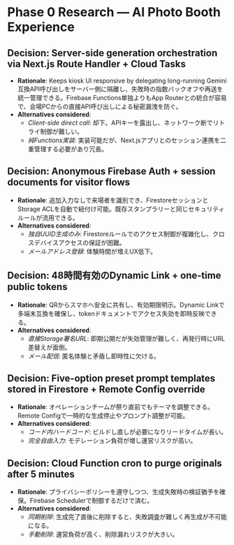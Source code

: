 # Phase 0 Research — AI Photo Booth Experience

## Decision: Server-side generation orchestration via Next.js Route Handler + Cloud Tasks
- **Rationale**: Keeps kiosk UI responsive by delegating long-running Gemini互換API呼び出しをサーバー側に隔離し、失敗時の指数バックオフや再送を統一管理できる。Firebase Functions単独よりもApp Routerとの統合が容易で、会場PCからの直接API呼び出しによる秘密漏洩を防ぐ。
- **Alternatives considered**:
  - *Client-side direct call*: 却下。APIキーを露出し、ネットワーク断でリトライ制御が難しい。
  - *純Functions実装*: 実装可能だが、Next.jsアプリとのセッション連携を二重管理する必要があり冗長。

## Decision: Anonymous Firebase Auth + session documents for visitor flows
- **Rationale**: 追加入力なしで来場者を識別でき、FirestoreセッションとStorage ACLを自動で紐付け可能。既存スタンプラリーと同じセキュリティルールが流用できる。
- **Alternatives considered**:
  - *独自UUID生成のみ*: Firestoreルールでのアクセス制御が複雑化し、クロスデバイスアクセスの保証が困難。
  - *メールアドレス登録*: 体験時間が増えUX低下。

## Decision: 48時間有効のDynamic Link + one-time public tokens
- **Rationale**: QRからスマホへ安全に共有し、有効期限明示。Dynamic Linkで多端末互換を確保し、tokenドキュメントでアクセス失効を即時反映できる。
- **Alternatives considered**:
  - *直接Storage署名URL*: 即期公開だが失効管理が難しく、再発行時にURL差替えが面倒。
  - *メール配信*: 匿名体験と矛盾し即時性に欠ける。

## Decision: Five-option preset prompt templates stored in Firestore + Remote Config override
- **Rationale**: オペレーションチームが祭り直前でもテーマを調整できる。Remote Configで一時的な生成停止やプロンプト調整が可能。
- **Alternatives considered**:
  - *コード内ハードコード*: ビルドし直しが必要になりリードタイムが長い。
  - *完全自由入力*: モデレーション負荷が増し運営リスクが高い。

## Decision: Cloud Function cron to purge originals after 5 minutes
- **Rationale**: プライバシーポリシーを遵守しつつ、生成失敗時の検証猶予を確保。Firebase Schedulerで制御するだけで済む。
- **Alternatives considered**:
  - *同期削除*: 生成完了直後に削除すると、失敗調査が難しく再生成が不可能になる。
  - *手動削除*: 運営負荷が高く、削除漏れリスクが大きい。
